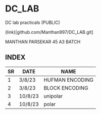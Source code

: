 # DC_LAB
DC lab practicals (PUBLIC)

(link)[github.com/Manthan997/DC_LAB.git]

MANTHAN PARSEKAR
45
A3 BATCH


## INDEX
| SR|      DATE         | NAME              |
|---|-------------------|-------------------|
| 1 |      3/8/23       | HUFMAN ENCODING   |
| 2 |      3/8/23       | BLOCK ENCODING    |
| 3 |     10/8/23       | unipolar          |
| 4 |     10/8/23       | polar             |

